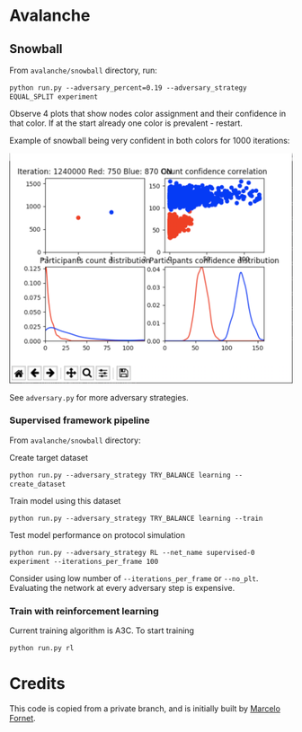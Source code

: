# Avalanche

## Snowball

From `avalanche/snowball` directory, run:

    python run.py --adversary_percent=0.19 --adversary_strategy EQUAL_SPLIT experiment

Observe 4 plots that show nodes color assignment and their confidence in that color.
If at the start already one color is prevalent - restart.

Example of snowball being very confident in both colors for 1000 iterations:

![Example of diverging snowball](img/showball_diverge.png?raw=true "Example of diverging snowball")

See `adversary.py` for more adversary strategies.

### Supervised framework pipeline

From `avalanche/snowball` directory:

Create target dataset

    python run.py --adversary_strategy TRY_BALANCE learning --create_dataset

Train model using this dataset

    python run.py --adversary_strategy TRY_BALANCE learning --train

Test model performance on protocol simulation

    python run.py --adversary_strategy RL --net_name supervised-0 experiment --iterations_per_frame 100

Consider using low number of `--iterations_per_frame` or `--no_plt`.
Evaluating the network at every adversary step is expensive.

### Train with reinforcement learning

Current training algorithm is A3C. To start training

    python run.py rl

# Credits
This code is copied from a private branch, and is initially built by [Marcelo Fornet](https://github.com/mfornet).
